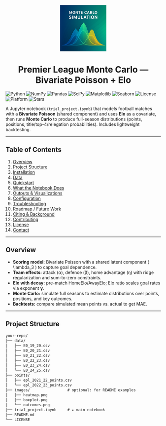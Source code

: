 <div align="center">
  <img src="images/logo.png" alt="Project Logo" width="150" height="150" />
  <h1> Premier League Monte Carlo — Bivariate Poisson + Elo</h1>
</div>


![Python](https://img.shields.io/badge/Python-3.9%2B-blue)
![NumPy](https://img.shields.io/badge/NumPy-Latest-blue)
![Pandas](https://img.shields.io/badge/Pandas-Latest-blue)
![SciPy](https://img.shields.io/badge/SciPy-Latest-blue)
![Matplotlib](https://img.shields.io/badge/Matplotlib-Latest-blue)
![Seaborn](https://img.shields.io/badge/Seaborn-Latest-blue)
![License](https://img.shields.io/badge/License-MIT-brightgreen)
![Platform](https://img.shields.io/badge/Platform-macOS%20%7C%20Linux%20%7C%20Windows-lightgrey)
![Stars](https://img.shields.io/github/stars/your-org/your-repo?style=social)

A Jupyter notebook (`trial_project.ipynb`) that models football matches with a **Bivariate Poisson** (shared component) and uses **Elo** as a covariate, then runs **Monte Carlo** to produce full-season distributions (points, positions, title/top-4/relegation probabilities). Includes lightweight backtesting.

---

## Table of Contents

1. [Overview](#overview)  
2. [Project Structure](#project-structure)  
3. [Installation](#installation)  
4. [Data](#data)  
5. [Quickstart](#quickstart)  
6. [What the Notebook Does](#what-the-notebook-does)  
7. [Outputs & Visualizations](#outputs--visualizations)  
8. [Configuration](#configuration)  
9. [Troubleshooting](#troubleshooting)  
10. [Roadmap / Future Work](#roadmap--future-work)  
11. [Citing & Background](#citing--background)  
12. [Contributing](#contributing)  
13. [License](#license)  
14. [Contact](#contact)

---

## Overview

- **Scoring model:** Bivariate Poisson with a shared latent component \( \lambda_3 \) to capture goal dependence.  
- **Team effects:** attack (α), defence (β), home advantage (η) with ridge regularization and sum-to-zero constraints.  
- **Elo with decay:** pre-match HomeElo/AwayElo; Elo ratio scales goal rates via exponent **γ**.  
- **Monte Carlo:** simulate full seasons to estimate distributions over points, positions, and key outcomes.  
- **Backtests:** compare simulated mean points vs. actual to get MAE.

---

## Project Structure

```plaintext
your-repo/
├── data/
│   ├── E0_19_20.csv
│   ├── E0_20_21.csv
│   ├── E0_21_22.csv
│   ├── E0_22_23.csv
│   ├── E0_23_24.csv
│   └── E0_24_25.csv
├── points/
│   ├── epl_2021_22_points.csv
│   └── epl_2022_23_points.csv
├── images/                 # optional: for README examples
│   ├── heatmap.png
│   ├── boxplot.png
│   └── outcomes.png
├── trial_project.ipynb     # ★ main notebook
├── README.md
└── LICENSE
```
